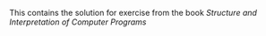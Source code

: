 This contains the solution for exercise from the book *Structure and Interpretation of Computer Programs*
